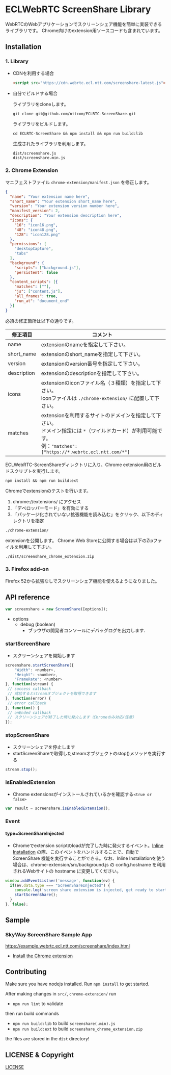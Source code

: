# ECLWebRTC ScreenShare Library

WebRTCのWebアプリケーションでスクリーンシェア機能を簡単に実装できるライブラリです。
Chrome向けのextension用ソースコードも含まれています。

## Installation

### 1. Library

* CDNを利用する場合

	```html
	<script src="https://cdn.webrtc.ecl.ntt.com/screenshare-latest.js"></script>
	```

* 自分でビルドする場合

	ライブラリをcloneします。
	```
	git clone git@github.com/nttcom/ECLRTC-ScreenShare.git
	```

	ライブラリをビルドします。
	```
	cd ECLRTC-ScreenShare && npm install && npm run build:lib
	```

	生成されたライブラリを利用します。
	```
	dist/screenshare.js
	dist/screenshare.min.js
	```

### 2. Chrome Extension

マニフェストファイル `chrome-extension/manifest.json` を修正します。
```json
{
  "name": "Your extension name here",
  "short_name": "Your extension short_name here",
  "version": "Your extension version number here",
  "manifest_version": 2,
  "description": "Your extension description here",
  "icons": {
    "16": "icon16.png",
    "48": "icon48.png",
    "128": "icon128.png"
  },
  "permissions": [
    "desktopCapture",
    "tabs"
  ],
  "background": {
    "scripts": ["background.js"],
    "persistent": false
  },
  "content_scripts": [{
    "matches": [""],
    "js": ["content.js"],
    "all_frames": true,
    "run_at": "document_end"
  }]
}
```
必須の修正箇所は以下の通りです。

|修正項目|コメント|
|---|---|
|name|extensionのnameを指定して下さい。|
|short_name|extensionのshort_nameを指定して下さい。|
|version|extensionのversion番号を指定して下さい。|
|description|extensionのdescriptionを指定して下さい。|
|icons|extensionのiconファイル名（３種類）を指定して下さい。<BR>iconファイルは `./chrome-extension/` に配置して下さい。<BR>|
|matches|extensionを利用するサイトのドメインを指定して下さい。<BR>ドメイン指定には `*`（ワイルドカード）が利用可能です。<BR>例：`"matches": ["https://*.webrtc.ecl.ntt.com/*"]`|


ECLWebRTC-ScreenShareディレクトリに入り、Chrome extension用のビルドスクリプトを実行します。
```
npm install && npm run build:ext
```


Chromeでextensionのテストを行います。

1. chrome://extensions/ にアクセス
2. 「デベロッパーモード」を有効にする
3. 「パッケージ化されていない拡張機能を読み込む」をクリック、以下のディレクトリを指定
```
./chrome-extension/
```


extensionを公開します。
Chrome Web Storeに公開する場合は以下のZipファイルを利用して下さい。
```
./dist/screenshare_chrome_extension.zip
```

### 3. Firefox add-on

Firefox 52から拡張なしでスクリーンシェア機能を使えるようになりました。

## API reference

```javascript
var screenshare = new ScreenShare([options]);
```

- options
  - debug (boolean)
    - ブラウザの開発者コンソールにデバッグログを出力します.

### startScreenShare

- スクリーンシェアを開始します

```javascript
screenshare.startScreenShare({
	"Width": <number>,
	"Height": <number>,
	"FrameRate": <number>
}, function(stream) {
 // success callback
 // 成功するとstreamオブジェクトを取得できます
}, function(error) {
 // error callback
}, function() {
 // onEnded callback
 // スクリーンシェアが終了した時に発火します（Chromeのみ対応/任意）
});
```

### stopScreenShare

- スクリーンシェアを停止します
 - startScreenShareで取得したstreamオブジェクトのstop()メソッドを実行する

```javascript
stream.stop();
```

### isEnabledExtension

- Chrome extensionsがインストールされているかを確認する`<true or false>`

```javascript
var result = screenshare.isEnabledExtension();
```

### Event

#### type=ScreenShareInjected

- Chromeでextension scriptのloadが完了した時に発火するイベント。[Inline Installation](https://developer.chrome.com/webstore/inline_installation) の際、このイベントをハンドルすることで、自動でScreenShare 機能を実行することができる。なお、Inline Installationを使う場合は、chrome-extension/src/background.js の config.hostname を利用されるWebサイトの hostname に変更してください。

```javascript
window.addEventListner('message', function(ev) {
  if(ev.data.type === "ScreenShareInjected") {
    console.log('screen share extension is injected, get ready to start');
    startScreenShare();
  }
}, false);
```

## Sample

### SkyWay ScreenShare Sample App

https://example.webrtc.ecl.ntt.com/screenshare/index.html

  - [Install the Chrome extension](https://chrome.google.com/webstore/detail/ecl-webrtc-screenshare-sa/cneamhdlolejolecponnegbhmmpiochd)

## Contributing

Make sure you have nodejs installed. Run `npm install` to get started.

After making changes in `src/`, `chrome-extension/` run

- `npm run lint` to validate

then run build commands

- `npm run build:lib` to build `screenshare(.min).js`
- `npm run build:ext` to build `screenshare_chrome_extension.zip`

the files are stored in the `dist` directory!

## LICENSE & Copyright

[LICENSE](./LICENSE)
